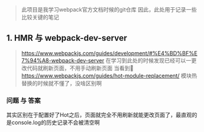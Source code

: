 > 此项目是我学习webpack官方文档时候的git仓库
> 因此，此处用于记录一些比较关键的笔记



## 1. HMR 与 webpack-dev-server

> https://www.webpackjs.com/guides/development/#%E4%BD%BF%E7%94%A8-webpack-dev-server
> 在学习到此处的时候发现已经可以一更改代码就刷新页面，不用手动刷新页面
> 当看到 https://www.webpackjs.com/guides/hot-module-replacement/ 模块热替换的时候就不懂了，没啥区别啊

### 问题 与 答案
其实区别在于配置好了Hot之后，页面就完全不用刷新就能更改页面了，最直观的是console.log的历史记录不会被清空啊